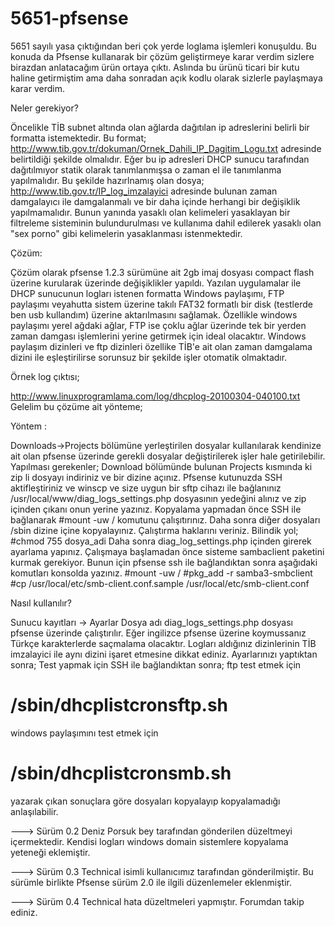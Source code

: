 5651-pfsense
============

5651 sayılı yasa çıktığından beri çok yerde loglama işlemleri konuşuldu. Bu konuda da Pfsense kullanarak bir çözüm geliştirmeye karar verdim sizlere birazdan anlatacağım ürün ortaya çıktı.
 Aslında bu ürünü ticari bir kutu haline getirmiştim ama daha sonradan açık kodlu olarak sizlerle paylaşmaya karar verdim.

Neler gerekiyor?

Öncelikle TİB subnet altında olan ağlarda dağıtılan ip adreslerini belirli bir formatta istemektedir.
 Bu format;
http://www.tib.gov.tr/dokuman/Ornek_Dahili_IP_Dagitim_Logu.txt
adresinde belirtildiği şekilde olmalıdır. Eğer bu ip adresleri DHCP sunucu tarafından dağıtılmıyor 
statik olarak tanımlanmışsa o zaman el ile tanımlanma yapılmalıdır.
Bu şekilde hazırlnamış olan dosya;
http://www.tib.gov.tr/IP_log_imzalayici
adresinde bulunan zaman damgalayıcı ile damgalanmalı ve bir daha içinde herhangi bir değişiklik
 yapılmamalıdır. Bunun yanında yasaklı olan kelimeleri yasaklayan bir filtreleme sisteminin
 bulundurulması ve kullanıma dahil edilerek yasaklı olan "sex porno" gibi kelimelerin yasaklanması
 istenmektedir.

Çözüm:

Çözüm olarak pfsense 1.2.3 sürümüne ait 2gb imaj dosyası compact flash üzerine kurularak 
üzerinde değişiklikler yapıldı. Yazılan uygulamalar ile DHCP sunucunun logları istenen formatta 
Windows paylaşımı, FTP paylaşımı veyahutta sistem üzerine takılı FAT32 formatlı bir disk 
(testlerde ben usb kullandım) üzerine aktarılmasını sağlamak. Özellikle windows paylaşımı 
yerel ağdaki ağlar, FTP ise çoklu ağlar üzerinde tek bir yerden zaman damgası işlemlerini
yerine getirmek için ideal olacaktır. Windows paylaşım dizinleri ve ftp dizinleri özellike TİB'e
 ait olan zaman damgalama dizini ile eşleştirilirse sorunsuz bir şekilde işler otomatik olmaktadır.

Örnek log çıktısı;

http://www.linuxprogramlama.com/log/dhcplog-20100304-040100.txt
Gelelim bu çözüme ait yönteme;

Yöntem :

Downloads->Projects bölümüne yerleştirilen dosyalar kullanılarak kendinize ait olan pfsense üzerinde
 gerekli dosyalar değiştirilerek işler hale getirilebilir.
Yapılması gerekenler;
Download bölümünde bulunan Projects kısmında ki zip li dosyayı indiriniz ve bir dizine açınız. Pfsense
 kutunuzda SSH aktifleştiriniz ve winscp ve size uygun bir sftp cihazı ile bağlanınız
 /usr/local/www/diag_logs_settings.php dosyasının yedeğini alınız ve zip içinden çıkanı onun yerine
 yazınız.
Kopyalama yapmadan önce SSH ile bağlanarak
#mount -uw /
komutunu çalışıtırınız.
Daha sonra diğer dosyaları /sbin dizine içine kopyalayınız. Çalıştırma haklarını veriniz. Bilindik yol;
#chmod 755 dosya_adi
Daha sonra diag_log_settings.php içinden girerek ayarlama yapınız.
Çalışmaya başlamadan önce sisteme sambaclient paketini kurmak gerekiyor. Bunun için pfsense ssh
 ile bağlandıktan sonra aşağıdaki komutları konsolda yazınız.
#mount -uw /
#pkg_add -r samba3-smbclient
#cp /usr/local/etc/smb-client.conf.sample /usr/local/etc/smb-client.conf

Nasıl kullanılır?

Sunucu kayıtları -> Ayarlar
Dosya adı diag_logs_settings.php dosyası pfsense üzerinde çalıştırılır. Eğer ingilizce pfsense
 üzerine koymussanız Türkçe karakterlerde saçmalama olacaktır. Logları aldığınız dizinlerinin TİB
 imzalayici ile aynı dizini işaret etmesine dikkat ediniz. Ayarlarınızı yaptıktan sonra;
Test yapmak için SSH ile bağlandıktan sonra;
ftp test etmek için
# /sbin/dhcplistcronsftp.sh
windows paylaşımını test etmek için
# /sbin/dhcplistcronsmb.sh

yazarak çıkan sonuçlara göre dosyaları kopyalayıp kopyalamadığı anlaşılabilir.

---> Sürüm 0.2 Deniz Porsuk bey tarafından gönderilen düzeltmeyi içermektedir. Kendisi logları
 windows domain sistemlere kopyalama yeteneği eklemiştir.

---> Sürüm 0.3 Technical isimli kullanıcımız tarafından gönderilmiştir. Bu sürümle birlikte
Pfsense sürüm 2.0 ile ilgili düzenlemeler eklenmiştir.

---> Sürüm 0.4 Technical hata düzeltmeleri yapmıştır. Forumdan takip ediniz.
